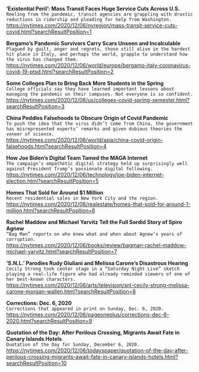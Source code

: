 **‘Existential Peril’: Mass Transit Faces Huge Service Cuts Across U.S.**\
`Reeling from the pandemic, transit agencies are grappling with drastic reductions in ridership and pleading for help from Washington.`\
https://nytimes.com/2020/12/06/nyregion/mass-transit-service-cuts-covid.html?searchResultPosition=1

**Bergamo’s Pandemic Survivors Carry Scars Unseen and Incalculable**\
`Plagued by guilt, anger and regrets, those still alive in the hardest hit place in Italy, and perhaps the world, grapple to understand how the virus has changed them.`\
https://nytimes.com/2020/12/06/world/europe/bergamo-italy-coronavirus-covid-19-ptsd.html?searchResultPosition=2

**Some Colleges Plan to Bring Back More Students in the Spring**\
`College officials say they have learned important lessons about managing the pandemic on their campuses. Not everyone is so confident.`\
https://nytimes.com/2020/12/06/us/colleges-covid-spring-semester.html?searchResultPosition=3

**China Peddles Falsehoods to Obscure Origin of Covid Pandemic**\
`To push the idea that the virus didn’t come from China, the government has misrepresented experts’ remarks and given dubious theories the veneer of science.`\
https://nytimes.com/2020/12/06/world/asia/china-covid-origin-falsehoods.html?searchResultPosition=4

**How Joe Biden’s Digital Team Tamed the MAGA Internet**\
`The campaign’s empathetic digital strategy held up surprisingly well against President Trump’s passionate digital following.`\
https://nytimes.com/2020/12/06/technology/joe-biden-internet-election.html?searchResultPosition=5

**Homes That Sold for Around $1 Million**\
`Recent residential sales in New York City and the region.`\
https://nytimes.com/2020/12/06/realestate/homes-that-sold-for-around-1-million.html?searchResultPosition=6

**Rachel Maddow and Michael Yarvitz Tell the Full Sordid Story of Spiro Agnew**\
`“Bag Man” reports on who knew what and when about Agnew’s years of corruption.`\
https://nytimes.com/2020/12/06/books/review/bagman-rachel-maddow-michael-yarvitz.html?searchResultPosition=7

**‘S.N.L.’ Parodies Rudy Giuliani and Melissa Carone’s Disastrous Hearing**\
`Cecily Strong took center stage in a “Saturday Night Live” sketch playing a real-life figure who had already reminded viewers of one of her best-known characters.`\
https://nytimes.com/2020/12/06/arts/television/snl-cecily-strong-melissa-carone-morgan-wallen.html?searchResultPosition=8

**Corrections: Dec. 6, 2020**\
`Corrections that appeared in print on Sunday, Dec. 6, 2020.`\
https://nytimes.com/2020/12/06/pageoneplus/corrections-dec-6-2020.html?searchResultPosition=9

**Quotation of the Day: After Perilous Crossing, Migrants Await Fate in Canary Islands Hotels**\
`Quotation of the Day for Sunday, December 6, 2020.`\
https://nytimes.com/2020/12/06/todayspaper/quotation-of-the-day-after-perilous-crossing-migrants-await-fate-in-canary-islands-hotels.html?searchResultPosition=10

